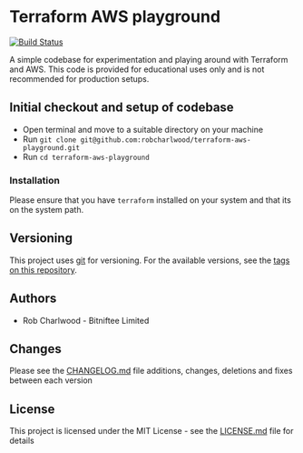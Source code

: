 # Terraform AWS playground

[![Build Status](https://travis-ci.org/robcharlwood/terraform-aws-playground.svg?branch=master)](https://travis-ci.org/robcharlwood/terraform-aws-playground/)

A simple codebase for experimentation and playing around with Terraform and AWS. This code is provided for educational uses only and is not recommended for production setups.

## Initial checkout and setup of codebase

* Open terminal and move to a suitable directory on your machine
* Run ``git clone git@github.com:robcharlwood/terraform-aws-playground.git``
* Run ``cd terraform-aws-playground``

### Installation

Please ensure that you have ``terraform`` installed on your system and that its on the system path.

## Versioning

This project uses [git](https://git-scm.com/) for versioning. For the available versions,
see the [tags on this repository](https://github.com/robcharlwood/terraform-aws-playground/tags).

## Authors

* Rob Charlwood - Bitniftee Limited

## Changes

Please see the [CHANGELOG.md](https://github.com/robcharlwood/terraform-aws-playground/blob/master/CHANGELOG.md) file additions, changes, deletions and fixes between each version

## License

This project is licensed under the MIT License - see the [LICENSE.md](https://github.com/robcharlwood/terraform-aws-playground/blob/master/LICENSE) file for details
